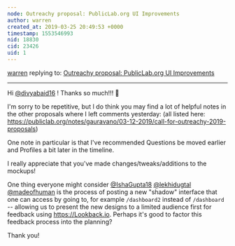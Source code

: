 ```yaml
---
node: Outreachy proposal: PublicLab.org UI Improvements
author: warren
created_at: 2019-03-25 20:49:53 +0000
timestamp: 1553546993
nid: 18830
cid: 23426
uid: 1
---
```




[warren](../profile/warren) replying to: [Outreachy proposal: PublicLab.org UI Improvements](../notes/divyabaid16/03-23-2019/outreachy-proposal-publiclab-org-ui-improvements)

----
Hi [@divyabaid16](/profile/divyabaid16) ! Thanks so much!!! 🎉

I'm sorry to be repetitive, but I do think you may find a lot of helpful notes in the other proposals where I left comments yesterday: (all listed here: https://publiclab.org/notes/gauravano/03-12-2019/call-for-outreachy-2019-proposals)

One note in particular is that I've recommended Questions be moved earlier and Profiles a bit later in the timeline. 

I really appreciate that you've made changes/tweaks/additions to the mockups!  

One thing everyone might consider [@IshaGupta18](/profile/IshaGupta18) [@lekhidugtal](/profile/lekhidugtal) [@madeofhuman](/profile/madeofhuman) is the process of posting a new "shadow" interface that one can access by going to, for example `/dashboard2` instead of `/dashboard` -- allowing us to present the new designs to a limited audience first for feedback using https://Lookback.io. Perhaps it's good to factor this feedback process into the planning? 

Thank you!